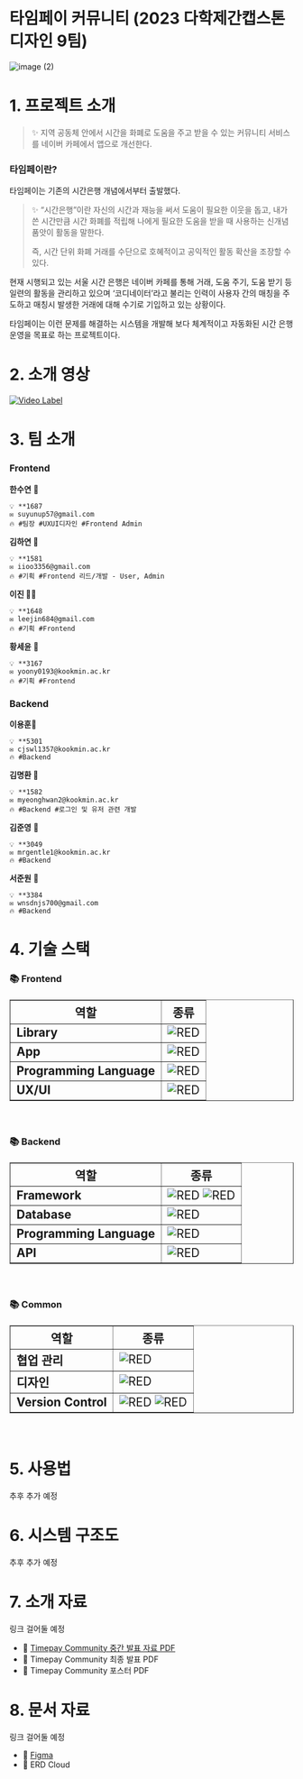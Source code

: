 # 타임페이 커뮤니티 (2023 다학제간캡스톤디자인 9팀)  

![image (2)](https://user-images.githubusercontent.com/54922639/229401459-e46e2962-ff23-48a9-842b-7e3a763c8c84.png)

# 1. 프로젝트 소개

>✨ 지역 공동체 안에서 시간을 화폐로 도움을 주고 받을 수 있는 커뮤니티 서비스를 네이버 카페에서 앱으로 개선한다.


### 타임페이란?

타임페이는 기존의 시간은행 개념에서부터 출발했다.

>✨ “시간은행”이란 자신의 시간과 재능을 써서 도움이 필요한 이웃을 돕고, 내가 쓴 시간만큼 시간 화폐를 적립해 나에게 필요한 도움을 받을 때 사용하는 신개념 품앗이 활동을 말한다.
>
>즉, 시간 단위 화폐 거래를 수단으로 호혜적이고 공익적인 활동 확산을 조장할 수 있다.


현재 시행되고 있는 서울 시간 은행은 네이버 카페를 통해 거래, 도움 주기, 도움 받기 등 일련의 활동을 관리하고 있으며 ‘코디네이터’라고 불리는 인력이 사용자 간의 매칭을 주도하고 매칭시 발생한 거래에 대해 수기로 기입하고 있는 상황이다. 

타임페이는 이런 문제를 해결하는 시스템을 개발해 보다 체계적이고 자동화된 시간 은행 운영을 목표로 하는 프로젝트이다.  

# 2. 소개 영상    
[![Video Label](https://img.youtube.com/vi/1_zx2Ubk0jU/0.jpg)](https://youtu.be/1_zx2Ubk0jU) 

# 3. 팀 소개
  
### **Frontend**

**한수연** 🐬

```
💡 **1687
✉️ suyunup57@gmail.com
🔥 #팀장 #UXUI디자인 #Frontend Admin
```

**김하연  🐣**

```
💡 **1581
✉️ iioo3356@gmail.com
🔥 #기획 #Frontend 리드/개발 - User, Admin
```

**이진 🐻‍❄️**

```
💡 **1648
✉️ leejin684@gmail.com
🔥 #기획 #Frontend
```

**황세윤** 🐑

```
💡 **3167
✉️ yoony0193@kookmin.ac.kr
🔥 #기획 #Frontend
```

### **Backend**

**이용훈**🦒

```
💡 **5301
✉️ cjswl1357@kookmin.ac.kr
🔥 #Backend
```

**김명환 🐯**

```
💡 **1582
✉️ myeonghwan2@kookmin.ac.kr
🔥 #Backend #로그인 및 유저 관련 개발
```

**김준영** 🦈

```
💡 **3049
✉️ mrgentle1@kookmin.ac.kr
🔥 #Backend
```

**서준원** 🦅

```
💡 **3384
✉️ wnsdnjs700@gmail.com
🔥 #Backend
```   

# 4. 기술 스택

### 📚 Frontend
<div style="text-align:center">
  <table style="font-size:1.5em;" border="1">
    <th>역할</th>
    <th>종류</th>
    <tr>
      <td><strong>Library</strong></td>
      <td><img alt="RED" src ="https://img.shields.io/badge/React-61DAFB.svg?&style=for-the-badge&logo=React&logoColor=white"/> </td>
    </tr>
    <tr>
      <td><strong>App</strong></td>
      <td><img alt="RED" src ="https://img.shields.io/badge/AndroidStudio-3DDC84.svg?&style=for-the-badge&logo=AndroidStudio&logoColor=white"/></td>
    </tr>
    <tr>
      <td><strong>Programming Language</strong></td>
      <td><img alt="RED" src ="https://img.shields.io/badge/TypeScript-3178C6.svg?&style=for-the-badge&logo=TypeScript&logoColor=white"/></td>
    </tr>
    <tr>
      <td><strong>UX/UI</strong></td>
      <td><img alt="RED" src ="https://img.shields.io/badge/Ant Design-0170FE.svg?&style=for-the-badge&logo=AntDesign&logoColor=white"/></td>
    </tr>
   </table>     
  </div>
<br />

### 📚 Backend
<div style="text-align:center">
  <table style="font-size:1.5em;" border="1">
    <th>역할</th>
    <th>종류</th>
    <tr>
      <td><strong>Framework</strong></td>
      <td><img alt="RED" src ="https://img.shields.io/badge/SPRING-6DB33F.svg?&style=for-the-badge&logo=Spring&logoColor=white"/> <img alt="RED" src ="https://img.shields.io/badge/SPRING Boot-6DB33F.svg?&style=for-the-badge&logo=SpringBoot&logoColor=white"/></td>
    </tr>
    <tr>
      <td><strong>Database</strong></td>
      <td><img alt="RED" src ="https://img.shields.io/badge/Mysql-4479A1.svg?&style=for-the-badge&logo=Mysql&logoColor=white"/></td>
    </tr>
    <tr>
      <td><strong>Programming Language</strong></td>
      <td><img alt="RED" src ="https://img.shields.io/badge/JAVA-F7DF1E.svg?&style=for-the-badge&logo=Jameson&logoColor=white"/></td>
    </tr>
    <tr>
      <td><strong>API</strong></td>
      <td><img alt="RED" src ="https://img.shields.io/badge/Rest-0066B3?style=for-the-badge&logo=rest&logoColor=white"/></td>
    </tr>
   </table>     
  </div>
<br />

### 📚 Common
<div style="text-align:center">
  <table style="font-size:1.5em;" border="1">
    <th>역할</th>
    <th>종류</th>
    <tr>
      <td><strong>협업 관리</strong></td>
      <td><img alt="RED" src ="https://img.shields.io/badge/Notion-000000.svg?&style=for-the-badge&logo=Notion&logoColor=white"/></td>
    </tr>
    <tr>
      <td><strong>디자인</strong></td>
      <td><img alt="RED" src ="https://img.shields.io/badge/Figma-F24E1E.svg?&style=for-the-badge&logo=Figma&logoColor=white"/></td>
    </tr>
    <tr>
      <td><strong>Version Control</strong></td>
      <td><img alt="RED" src ="https://img.shields.io/badge/git-E6484F.svg?style=for-the-badge&logo=git&logoColor=white"/>  <img alt="RED" src ="https://img.shields.io/badge/github-%23121011.svg?style=for-the-badge&logo=github&logoColor=white"/> </td>
    </tr>
   </table>  
  </div>
<br />




# 5. 사용법          
추후 추가 예정

# 6. 시스템 구조도
추후 추가 예정

# 7. 소개 자료

링크 걸어둘 예정   
- 📒 [Timepay Community 중간 발표 자료 PDF](https://docs.google.com/presentation/d/19nXZx3U4Oq5vQGxINCsUBJORwcco-KPZcU7yrmfJQTs/edit?usp=sharing)
- 📒 Timepay Community 최종 발표 PDF
- 📒 Timepay Community 포스터 PDF

# 8. 문서 자료
링크 걸어둘 예정 
- 📒 [Figma](https://www.figma.com/file/VgaJP6q5Fygk1v46pwOoqR/TIMEPAY-1%EC%B0%A8)
- 📒 ERD Cloud


